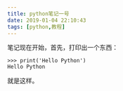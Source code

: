 ```yaml
---
title: python笔记一号
date: 2019-01-04 22:10:43
tags: [python,教程]
---
```


笔记现在开始，首先，打印出一个东西：

```
>>> print('Hello Python')
Hello Python
```

就是这样。